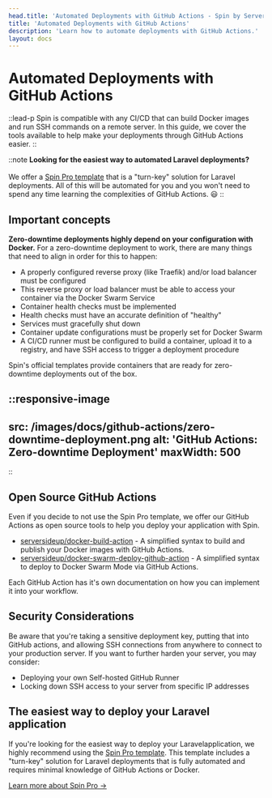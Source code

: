 ```yaml
---
head.title: 'Automated Deployments with GitHub Actions - Spin by Server Side Up'
title: 'Automated Deployments with GitHub Actions'
description: 'Learn how to automate deployments with GitHub Actions.'
layout: docs
---
```


# Automated Deployments with GitHub Actions
::lead-p
Spin is compatible with any CI/CD that can build Docker images and run SSH commands on a remote server. In this guide, we cover the tools available to help make your deployments through GitHub Actions easier.
::

::note
**Looking for the easiest way to automated Laravel deployments?** <br /><br />We offer a [Spin Pro template](https://getspin.pro) that is a "turn-key" solution for Laravel deployments. All of this will be automated for you and you won't need to spend any time learning the complexities of GitHub Actions. 😃
::

## Important concepts
**Zero-downtime deployments highly depend on your configuration with Docker.** For a zero-downtime deployment to work, there are many things that need to align in order for this to happen:

- A properly configured reverse proxy (like Traefik) and/or load balancer must be configured
- This reverse proxy or load balancer must be able to access your container via the Docker Swarm Service
- Container health checks must be implemented
- Health checks must have an accurate definition of "healthy"
- Services must gracefully shut down
- Container update configurations must be properly set for Docker Swarm
- A CI/CD runner must be configured to build a container, upload it to a registry, and have SSH access to trigger a deployment procedure

Spin's official templates provide containers that are ready for zero-downtime deployments out of the box.

::responsive-image
---
src: /images/docs/github-actions/zero-downtime-deployment.png
alt: 'GitHub Actions: Zero-downtime Deployment'
maxWidth: 500
---
::

## Open Source GitHub Actions
Even if you decide to not use the Spin Pro template, we offer our GitHub Actions as open source tools to help you deploy your application with Spin.

- [serversideup/docker-build-action](https://github.com/marketplace/actions/docker-build-action) - A simplified syntax to build and publish your Docker images with GitHub Actions.
- [serversideup/docker-swarm-deploy-github-action](https://github.com/marketplace/actions/docker-swarm-deploy-github-action) - A simplified syntax to deploy to Docker Swarm Mode via GitHub Actions.

Each GitHub Action has it's own documentation on how you can implement it into your workflow.

## Security Considerations
Be aware that you're taking a sensitive deployment key, putting that into GitHub actions, and allowing SSH connections from anywhere to connect to your production server. If you want to further harden your server, you may consider:

- Deploying your own Self-hosted GitHub Runner
- Locking down SSH access to your server from specific IP addresses

## The easiest way to deploy your Laravel application
If you're looking for the easiest way to deploy your Laravelapplication, we highly recommend using the [Spin Pro template](https://getspin.pro). This template includes a "turn-key" solution for Laravel deployments that is fully automated and requires minimal knowledge of GitHub Actions or Docker.

[Learn more about Spin Pro →](https://getspin.pro)
